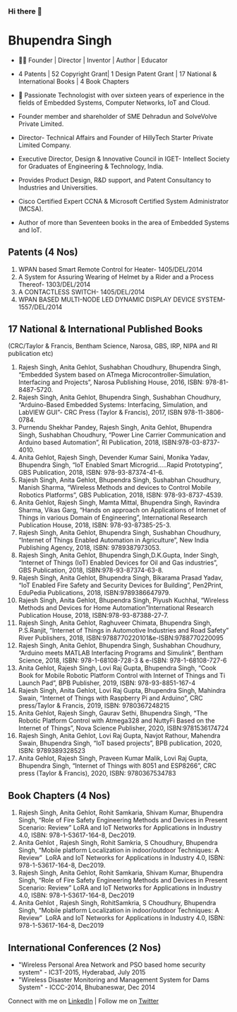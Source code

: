 ### Hi there 👋

<!--
**itsbhupendrasingh/itsbhupendrasingh** is a ✨ _special_ ✨ repository because its `README.md` (this file) appears on your GitHub profile.

Here are some ideas to get you started:

- 🔭 I’m currently working on ...
- 🌱 I’m currently learning ...
- 👯 I’m looking to collaborate ...
- 🤔 I’m looking for help with ...
- 💬 Ask me about ...
- 📫 How to reach me: ...
- 😄 Pronouns: ...
- ⚡ Fun fact: ...
-->


# Bhupendra Singh

- 👨‍💻 Founder | Director | Inventor | Author | Educator
- 4 Patents | 52 Copyright Grant| 1 Design Patent Grant | 17 National & International Books | 4 Book Chapters
- 🔭 Passionate Technologist with over sixteen years of experience in the fields of Embedded Systems, Computer Networks, IoT and Cloud.

  
- Founder member and shareholder of SME Dehradun and SolveVolve Private Limited.
- Director- Technical Affairs and Founder of HillyTech Starter Private Limited Company.
- Executive Director, Design & Innovative Council in IGET- Intellect Society for Graduates of Engineering & Technology, India.
- Provides Product Design, R&D support, and Patent Consultancy to Industries and Universities.
- Cisco Certified Expert CCNA & Microsoft Certified System Administrator (MCSA).
- Author of more than Seventeen books in the area of Embedded Systems and IoT.

## Patents (4 Nos)

1. WPAN based Smart Remote Control for Heater- 1405/DEL/2014
2. A System for Assuring Wearing of Helmet by a Rider and a Process Thereof- 1303/DEL/2014
3. A CONTACTLESS SWITCH-  1405/DEL/2014
4. WPAN BASED MULTI-NODE LED DYNAMIC DISPLAY DEVICE SYSTEM-   1557/DEL/2014

## 17 National & International Published Books
(CRC/Taylor & Francis, Bentham Science, Narosa, GBS, IRP, NIPA and RI publication etc)

1. Rajesh Singh, Anita Gehlot, Sushabhan Choudhury, Bhupendra Singh, “Embedded System based on ATmega Microcontroller-Simulation, Interfacing and Projects”, Narosa Publishing House, 2016, ISBN: 978-81-8487-5720.
2. Rajesh Singh, Anita Gehlot, Bhupendra Singh, Sushabhan Choudhury, “Arduino-Based Embedded Systems: Interfacing, Simulation, and LabVIEW GUI”- CRC Press (Taylor & Francis), 2017, ISBN 978-11-3806-0784.
3. Purnendu Shekhar Pandey, Rajesh Singh, Anita Gehlot, Bhupendra Singh, Sushabhan Choudhury, “Power Line Carrier Communication and Arduino based Automation”, RI Publication, 2018, ISBN:978-03-8737-4010.
4. Anita Gehlot, Rajesh Singh, Devender Kumar Saini, Monika Yadav, Bhupendra Singh, “IoT Enabled Smart Microgrid…..Rapid Prototyping”, GBS Publication, 2018, ISBN: 978-93-87374-41-6.
5. Rajesh Singh, Anita Gehlot, Bhupendra Singh, Sushabhan Choudhury, Manish Sharma, “Wireless Methods and devices to Control Mobile Robotics Platforms”, GBS Publication, 2018, ISBN: 978-93-8737-4539.
6. Anita Gehlot, Rajesh Singh, Mamta Mittal, Bhupendra Singh, Ravindra Sharma, Vikas Garg, “Hands on approach on Applications of Internet of Things in various Domain of Engineering”, International Research Publication House, 2018, ISBN: 978-93-87385-25-3.
7. Rajesh Singh, Anita Gehlot, Bhupendra Singh, Sushabhan Choudhury, “Internet of Things Enabled Automation in Agriculture”, New India Publishing Agency, 2018, ISBN: 9789387973053.
8. Rajesh Singh, Anita Gehlot, Bhupendra Singh,D.K.Gupta, Inder Singh, “Internet of Things (IoT) Enabled Devices for Oil and Gas industries”, GBS Publication, 2018, ISBN:978-93-87374-63-8.
9. Rajesh Singh, Anita Gehlot, Bhupendra Singh, Bikarama Prasad Yadav, “IoT Enabled Fire Safety and Security Devices for Building”, Pen2Print, EduPedia Publications, 2018, ISBN:9789386647979.
10. Rajesh Singh, Anita Gehlot, Bhupendra Singh, Piyush Kuchhal, “Wireless Methods and Devices for Home Automation”International Research Publication House, 2018, ISBN:978-93-87388-27-7.
11. Rajesh Singh, Anita Gehlot, Raghuveer Chimata, Bhupendra Singh, P.S.Ranjit, “Internet of Things in Automotive Industries and Road Safety” River Publishers, 2018, ISBN:9788770220101&e-ISBN:9788770220095
12. Rajesh Singh, Anita Gehlot, Bhupendra Singh, Sushabhan Choudhury, “Arduino meets MATLAB Interfacing Programs and Simulink”, Bentham Science, 2018, ISBN: 978-1-68108-728-3 & e-ISBN: 978-1-68108-727-6
13. Anita Gehlot, Rajesh Singh, Lovi Raj Gupta, Bhupendra Singh, “Cook Book for Mobile Robotic Platform Control with Internet of Things and Ti Launch Pad”, BPB Publisher, 2019, ISBN: 978-93-8851-167-4
14. Rajesh Singh, Anita Gehlot, Lovi Raj Gupta, Bhupendra Singh, Mahindra Swain, “Internet of Things with Raspberry Pi and Arduino”, CRC press/Taylor & Francis, 2019, ISBN: 9780367248215
15. Anita Gehlot, Rajesh Singh, Gaurav Sethi, Bhupendra Singh, “The Robotic Platform Control with Atmega328 and NuttyFi Based on the Internet of Things”, Nova Science Publisher, 2020, ISBN:9781536174724
16. Rajesh Singh, Anita Gehlot, Lovi Raj Gupta, Navjot Rathour, Mahendra Swain, Bhupendra Singh, “IoT based projects”, BPB publication, 2020, ISBN: 9789389328523
17. Anita Gehlot, Rajesh Singh, Praveen Kumar Malik, Lovi Raj Gupta, Bhupendra Singh, “Internet of Things with 8051 and ESP8266”, CRC press (Taylor & Francis), 2020, ISBN: 9780367534783

## Book Chapters (4 Nos)

1. Rajesh Singh, Anita Gehlot, Rohit Samkaria, Shivam Kumar, Bhupendra Singh, “Role of Fire Safety Engineering Methods and Devices in Present Scenario: Review” LoRA and IoT Networks for Applications in Industry 4.0, ISBN: 978-1-53617-164-8, Dec2019.
2. Anita Gehlot , Rajesh Singh, Rohit Samkria, S Choudhury, Bhupendra Singh, “Mobile platform Localization in indoor/outdoor Techniques: A Review”  LoRA and IoT Networks for Applications in Industry 4.0, ISBN: 978-1-53617-164-8, Dec2019.
3. Rajesh Singh, Anita Gehlot, Rohit Samkaria, Shivam Kumar, Bhupendra Singh, “Role of Fire Safety Engineering Methods and Devices in Present Scenario: Review” LoRA and IoT Networks for Applications in Industry 4.0, ISBN: 978-1-53617-164-8, Dec2019
4. Anita Gehlot , Rajesh Singh, RohitSamkria, S Choudhury, Bhupendra Singh, “Mobile platform Localization in indoor/outdoor Techniques: A Review”  LoRA and IoT Networks for Applications in Industry 4.0, ISBN: 978-1-53617-164-8, Dec2019 


## International Conferences (2 Nos)

- "Wireless Personal Area Network and PSO based home security system" - IC3T-2015, Hyderabad, July 2015
- "Wireless Disaster Monitoring and Management System for Dams System" - ICCC-2014, Bhubaneswar, Dec 2014

Connect with me on [LinkedIn](https://www.linkedin.com/in/mrbhupendra/) | Follow me on [Twitter](https://twitter.com/itsbhupendra) 
